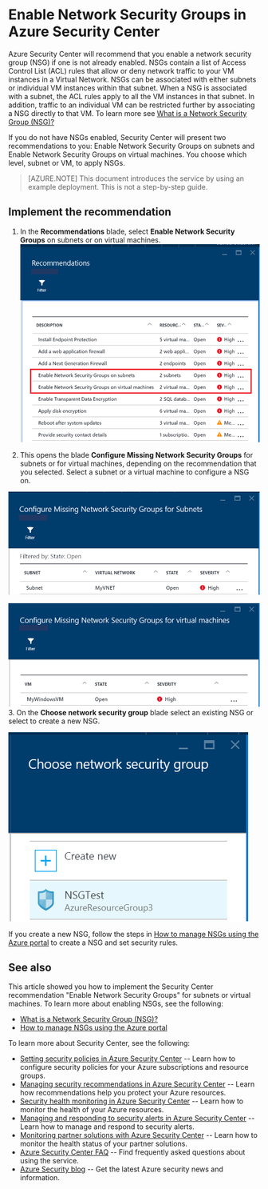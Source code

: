 <properties
   pageTitle="Enable Network Security Groups in Azure Security Center | Microsoft Azure"
   description="This document shows you how to implement the Azure Security Center recommendation **Enable Network Security Groups**."
   services="security-center"
   documentationCenter="na"
   authors="TerryLanfear"
   manager="MBaldwin"
   editor=""/>

<tags
   ms.service="security-center"
   ms.devlang="na"
   ms.topic="article"
   ms.tgt_pltfrm="na"
   ms.workload="na"
   ms.date="11/01/2016"
   ms.author="terrylan"/>

# Enable Network Security Groups in Azure Security Center

Azure Security Center will recommend that you enable a network security group (NSG) if one is not already enabled. NSGs contain a list of Access Control List (ACL) rules that allow or deny network traffic to your VM instances in a Virtual Network. NSGs can be associated with either subnets or individual VM instances within that subnet. When a NSG is associated with a subnet, the ACL rules apply to all the VM instances in that subnet. In addition, traffic to an individual VM can be restricted further by associating a NSG directly to that VM. To learn more see [What is a Network Security Group (NSG)?](../virtual-network/virtual-networks-nsg.md)

If you do not have NSGs enabled, Security Center will present two recommendations to you: Enable Network Security Groups on subnets and Enable Network Security Groups on virtual machines. You choose which level, subnet or VM, to apply NSGs.


> [AZURE.NOTE] This document introduces the service by using an example deployment.  This is not a step-by-step guide.

## Implement the recommendation

1. In the **Recommendations** blade, select **Enable Network Security Groups** on subnets or on virtual machines.
![Enable Network Security Groups][1]

2. This opens the blade **Configure Missing Network Security Groups** for subnets or for virtual machines, depending on the recommendation that you selected. Select a subnet or a virtual machine to configure a NSG on.

  ![Configure NSG for subnet][2]

  ![Configure NSG for VM][3]
3. On the **Choose network security group** blade select an existing NSG or select to create a new NSG.

  ![Choose Network Security Group][4]

If you create a new NSG, follow the steps in [How to manage NSGs using the Azure portal](../virtual-network/virtual-networks-create-nsg-arm-pportal.md) to create a NSG and set security rules.

## See also

This article showed you how to implement the Security Center recommendation "Enable Network Security Groups" for subnets or virtual machines. To learn more about enabling NSGs, see the following:

- [What is a Network Security Group (NSG)?](../virtual-network/virtual-networks-nsg.md)
- [How to manage NSGs using the Azure portal](../virtual-network/virtual-networks-create-nsg-arm-pportal.md)

To learn more about Security Center, see the following:

- [Setting security policies in Azure Security Center](security-center-policies.md) -- Learn how to configure security policies for your Azure subscriptions and resource groups.
- [Managing security recommendations in Azure Security Center](security-center-recommendations.md) -- Learn how recommendations help you protect your Azure resources.
- [Security health monitoring in Azure Security Center](security-center-monitoring.md) -- Learn how to monitor the health of your Azure resources.
- [Managing and responding to security alerts in Azure Security Center](security-center-managing-and-responding-alerts.md) -- Learn how to manage and respond to security alerts.
- [Monitoring partner solutions with Azure Security Center](security-center-partner-solutions.md) -- Learn how to monitor the health status of your partner solutions.
- [Azure Security Center FAQ](security-center-faq.md) -- Find frequently asked questions about using the service.
- [Azure Security blog](http://blogs.msdn.com/b/azuresecurity/) -- Get the latest Azure security news and information.

<!--Image references-->
[1]: ./media/security-center-enable-nsg/enable-nsg.png
[2]:./media/security-center-enable-nsg/configure-nsg-for-subnet.png
[3]: ./media/security-center-enable-nsg/configure-nsg-for-vm.png
[4]: ./media/security-center-enable-nsg/choose-nsg.png

